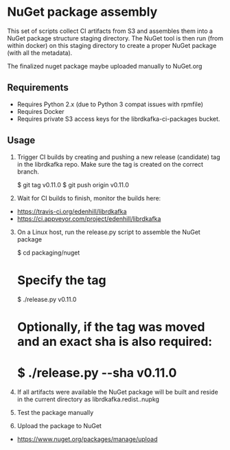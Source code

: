 # NuGet package assembly

This set of scripts collect CI artifacts from S3 and assembles
them into a NuGet package structure staging directory.
The NuGet tool is then run (from within docker) on this staging directory
to create a proper NuGet package (with all the metadata).

The finalized nuget package maybe uploaded manually to NuGet.org

## Requirements

 * Requires Python 2.x (due to Python 3 compat issues with rpmfile)
 * Requires Docker
 * Requires private S3 access keys for the librdkafka-ci-packages bucket.



## Usage

1. Trigger CI builds by creating and pushing a new release (candidate) tag
   in the librdkafka repo. Make sure the tag is created on the correct branch.

    $ git tag v0.11.0
    $ git push origin v0.11.0

2. Wait for CI builds to finish, monitor the builds here:

 * https://travis-ci.org/edenhill/librdkafka
 * https://ci.appveyor.com/project/edenhill/librdkafka

3. On a Linux host, run the release.py script to assemble the NuGet package

    $ cd packaging/nuget
    # Specify the tag
    $ ./release.py v0.11.0
    # Optionally, if the tag was moved and an exact sha is also required:
    # $ ./release.py --sha <the-full-git-sha> v0.11.0

4. If all artifacts were available the NuGet package will be built
   and reside in the current directory as librdkafka.redist.<v-less-tag>.nupkg

5. Test the package manually

6. Upload the package to NuGet

 * https://www.nuget.org/packages/manage/upload




